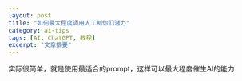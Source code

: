 ```yaml
---
layout: post
title: "如何最大程度调用人工制你们潜力"
category: ai-tips
tags: [AI, ChatGPT, 教程]
excerpt: "文章摘要"
---
```


实际很简单，就是使用最适合的prompt，这样可以最大程度催生AI的能力
